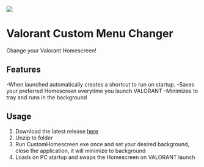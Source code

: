 ![](https://i.imgur.com/tt0uytK.png)

# Valorant Custom Menu Changer

Change your Valorant Homescreen!

## Features

-When launched automatically creates a shortcut to run on startup.
-Saves your preferred Homescreen everytime you launch VALORANT
-Minimizes to tray and runs in the background

## Usage

1. Download the latest release [here]()
2. Unzip to folder
3. Run CustomHomescreen.exe once and set your desired background, close the application, it will minimize to background
4. Loads on PC startup and swaps the Homescreen on VALORANT launch



